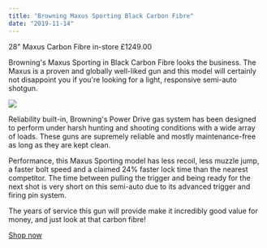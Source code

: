 ```yaml
---
title: "Browning Maxus Sporting Black Carbon Fibre"
date: "2019-11-14"
---
```


28" Maxus Carbon Fibre in-store £1249.00

Browning's Maxus Sporting in Black Carbon Fibre looks the business. The Maxus is a proven and globally well-liked gun and this model will certainly not disappoint you if you're looking for a light, responsive semi-auto shotgun.

![](https://res.cloudinary.com/shooting-supplies/image/upload/v1573765292/MAXUS-SPORTING-BLACK-CARBON_2_cu7ysv.jpg)

Reliability built-in, Browning's Power Drive gas system has been designed to perform under harsh hunting and shooting conditions with a wide array of loads. These guns are supremely reliable and mostly maintenance-free as long as they are kept clean.

Performance, this Maxus Sporting model has less recoil, less muzzle jump, a faster bolt speed and a claimed 24% faster lock time than the nearest competitor. The time between pulling the trigger and being ready for the next shot is very short on this semi-auto due to its advanced trigger and firing pin system.

The years of service this gun will provide make it incredibly good value for money, and just look at that carbon fibre!

[Shop now](https://shootingsuppliesltd.co.uk/products/guns/shotgun/semi-auto-pump/browning-maxus-sporting-black-carbon-28-shotgun/)
